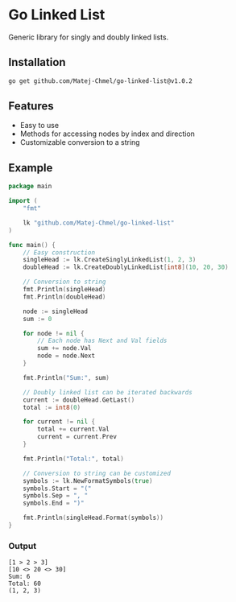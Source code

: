 # Go Linked List
Generic library for singly and doubly linked lists.

## Installation
```bash
go get github.com/Matej-Chmel/go-linked-list@v1.0.2
```

## Features
- Easy to use
- Methods for accessing nodes by index and direction
- Customizable conversion to a string

## Example
```go
package main

import (
	"fmt"

	lk "github.com/Matej-Chmel/go-linked-list"
)

func main() {
	// Easy construction
	singleHead := lk.CreateSinglyLinkedList(1, 2, 3)
	doubleHead := lk.CreateDoublyLinkedList[int8](10, 20, 30)

	// Conversion to string
	fmt.Println(singleHead)
	fmt.Println(doubleHead)

	node := singleHead
	sum := 0

	for node != nil {
		// Each node has Next and Val fields
		sum += node.Val
		node = node.Next
	}

	fmt.Println("Sum:", sum)

	// Doubly linked list can be iterated backwards
	current := doubleHead.GetLast()
	total := int8(0)

	for current != nil {
		total += current.Val
		current = current.Prev
	}

	fmt.Println("Total:", total)

	// Conversion to string can be customized
	symbols := lk.NewFormatSymbols(true)
	symbols.Start = "("
	symbols.Sep = ", "
	symbols.End = ")"

	fmt.Println(singleHead.Format(symbols))
}
```

### Output
```none
[1 > 2 > 3]
[10 <> 20 <> 30]
Sum: 6
Total: 60
(1, 2, 3)
```
